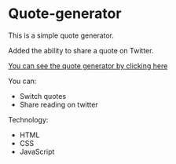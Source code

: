 # Quote-generator
This is a simple quote generator.

Added the ability to share a quote on Twitter.

[You can see the quote generator by clicking here](https://anastasiagrinchik.github.io/quote-generator/)

You can:
- Switch quotes
- Share reading on twitter

Technology:
- HTML
- CSS
- JavaScript
